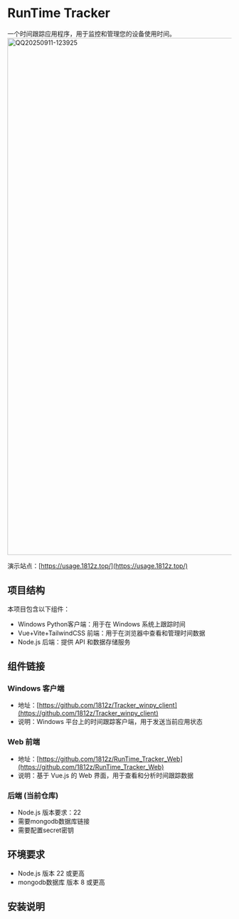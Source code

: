 # RunTime Tracker

一个时间跟踪应用程序，用于监控和管理您的设备使用时间。
<img width="2566" height="1162" alt="QQ20250911-123925" src="https://github.com/user-attachments/assets/b25e4700-0c74-4191-943b-33b54dd2cd66" />


演示站点：[https://usage.1812z.top/](https://usage.1812z.top/)
## 项目结构

本项目包含以下组件：

- Windows Python客户端：用于在 Windows 系统上跟踪时间
- Vue+Vite+TailwindCSS 前端：用于在浏览器中查看和管理时间数据
- Node.js 后端：提供 API 和数据存储服务

## 组件链接

### Windows 客户端
- 地址：[https://github.com/1812z/Tracker_winpy_client](https://github.com/1812z/Tracker_winpy_client)
- 说明：Windows 平台上的时间跟踪客户端，用于发送当前应用状态

### Web 前端
- 地址：[https://github.com/1812z/RunTime_Tracker_Web](https://github.com/1812z/RunTime_Tracker_Web)
- 说明：基于 Vue.js 的 Web 界面，用于查看和分析时间跟踪数据

### 后端 (当前仓库)
- Node.js 版本要求：22
- 需要mongodb数据库链接
- 需要配置secret密钥

## 环境要求

- Node.js 版本 22 或更高
- mongodb数据库 版本 8 或更高
 
## 安装说明


